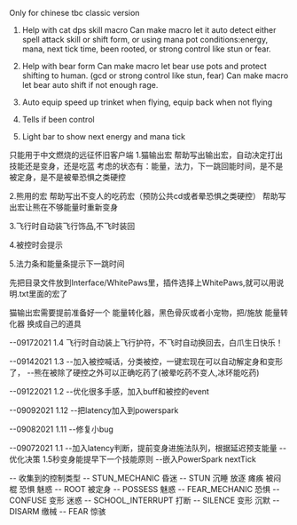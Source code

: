 Only for chinese tbc classic version

1. Help with cat dps skill macro
Can make macro let it auto detect either spell attack skill or shift form, or using mana pot
conditions:energy, mana, next tick time, been rooted, or strong control like stun or fear.

2. Help with bear form
Can make macro let bear use pots and protect shifting to human. (gcd or strong control like stun, fear)
Can make macro let bear auto shift if not enough rage.

3. Auto equip speed up trinket when flying, equip back when not flying

4. Tells if been control

5. Light bar to show next energy and mana tick

只能用于中文燃烧的远征怀旧客户端
1.猫输出宏
帮助写出输出宏，自动决定打出技能还是变身，还是吃蓝
考虑的状态有：能量，法力，下一跳回能时间，是不是被定身，是不是被晕恐惧之类硬控

2.熊用的宏
帮助写出不变人的吃药宏（预防公共cd或者晕恐惧之类硬控）
帮助写出宏让熊在不够能量时重新变身

3.飞行时自动装飞行饰品,不飞时装回

4.被控时会提示

5.法力条和能量条提示下一跳时间

先把目录文件放到Interface/WhitePaws里，插件选择上WhitePaws,就可以用说明.txt里面的宏了

猫输出宏需要提前准备好一个 能量转化器，黑色骨灰或者小宠物，把/施放 能量转化器 换成自己的道具

--09172021 1.4	飞行时自动装上飞行护符，不飞时自动换回去，白爪生日快乐！

--09142021 1.3
--加入被控喊话，分类被控，一键宏现在可以自动解定身和变形了，
--熊在被除了硬控之外可以正确吃药了(被晕吃药不变人,冰环能吃药)

--09122021 1.2
--优化很多手感，加入buff和被控的event

--09092021 1.12
--把latency加入到powerspark

--09082021 1.11
--修复小bug

--09072021 1.1
--加入latency判断，提前变身进施法队列，根据延迟预支能量
--优化决策 1.5秒变身能提早下一个技能原则
--嵌入PowerSpark nextTick

-- 收集到的控制类型
-- STUN_MECHANIC 昏迷
-- STUN 沉睡 放逐 瘫痪 被闷棍 恐惧 魅惑
-- ROOT 被定身
-- POSSESS 魅惑
-- FEAR_MECHANIC 恐惧
-- CONFUSE 变形 迷惑
-- SCHOOL_INTERRUPT 打断
-- SILENCE 变形 沉默
-- DISARM 缴械
-- FEAR 惊骇
